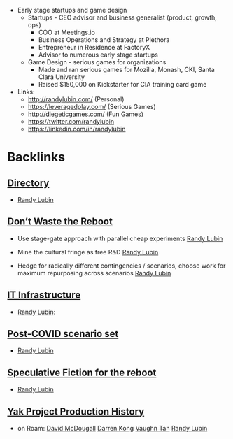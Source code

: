 - Early stage startups and game design
    - Startups - CEO advisor and business generalist (product, growth, ops)
        - COO at Meetings.io
        - Business Operations and Strategy at Plethora
        - Entrepreneur in Residence at FactoryX
        - Advisor to numerous early stage startups
    - Game Design - serious games for organizations
        - Made and ran serious games for Mozilla, Monash, CKI, Santa Clara University
        - Raised $150,000 on Kickstarter for CIA training card game
- Links:
    - http://randylubin.com/ (Personal)
    - https://leveragedplay.com/ (Serious Games)
    - http://diegeticgames.com/ (Fun Games)
    - https://twitter.com/randylubin
    - https://linkedin.com/in/randylubin

# Backlinks
## [Directory](<Directory.md>)
- [Randy Lubin](<Randy Lubin.md>)

## [Don’t Waste the Reboot](<Don’t Waste the Reboot.md>)
- Use stage-gate approach with parallel cheap experiments [Randy Lubin](<Randy Lubin.md>)

- Mine the cultural fringe as free R&D [Randy Lubin](<Randy Lubin.md>)

- Hedge for radically different contingencies / scenarios, choose work for maximum repurposing across scenarios [Randy Lubin](<Randy Lubin.md>)

## [IT Infrastructure](<IT Infrastructure.md>)
- [Randy Lubin](<Randy Lubin.md>):

## [Post-COVID scenario set](<Post-COVID scenario set.md>)
- [Randy Lubin](<Randy Lubin.md>)

## [Speculative Fiction for the reboot ](<Speculative Fiction for the reboot .md>)
- [Randy Lubin](<Randy Lubin.md>)

## [Yak Project Production History](<Yak Project Production History.md>)
- on Roam: [David McDougall](<David McDougall.md>) [Darren Kong](<Darren Kong.md>) [Vaughn Tan](<Vaughn Tan.md>) [Randy Lubin](<Randy Lubin.md>)

